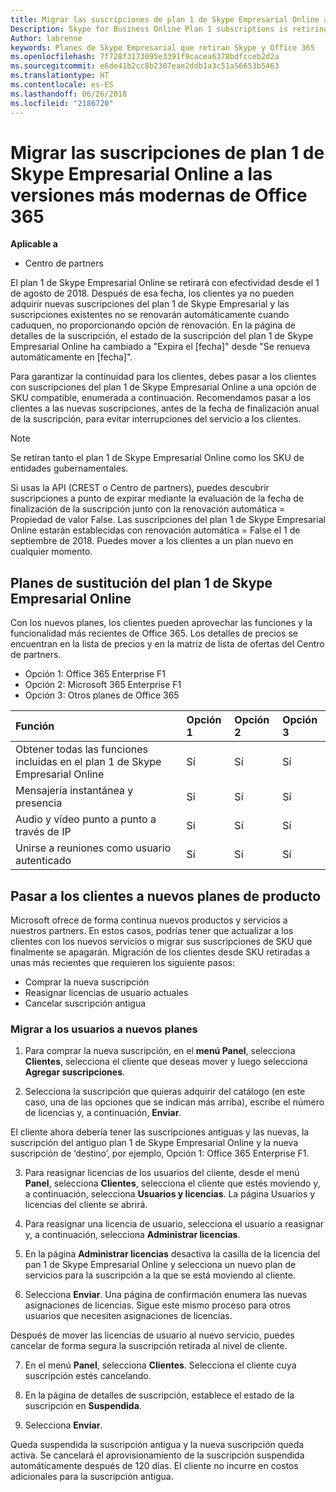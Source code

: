 ```yaml
---
title: Migrar las suscripciones de plan 1 de Skype Empresarial Online a las versiones más modernas de Office 365 | Centro de partners
Description: Skype for Business Online Plan 1 subscriptions is retiring.
Author: labrenne
keywords: Planes de Skype Empresarial que retiran Skype y Office 365
ms.openlocfilehash: 7f728f3173095e3391f9cacea6378bdfcceb2d2a
ms.sourcegitcommit: e6de41b2cc8b2307eae2ddb1a3c51a56653b5463
ms.translationtype: HT
ms.contentlocale: es-ES
ms.lasthandoff: 06/26/2018
ms.locfileid: "2186720"
---
```

# <a name="migrate-skype-for-business-online-plan-1-subscriptions-to-newer-office-365-versions"></a>Migrar las suscripciones de plan 1 de Skype Empresarial Online a las versiones más modernas de Office 365

**Aplicable a**

- Centro de partners

El plan 1 de Skype Empresarial Online se retirará con efectividad desde el 1 de agosto de 2018. Después de esa fecha, los clientes ya no pueden adquirir nuevas suscripciones del plan 1 de Skype Empresarial y las suscripciones existentes no se renovarán automáticamente cuando caduquen, no proporcionando opción de renovación. En la página de detalles de la suscripción, el estado de la suscripción del plan 1 de Skype Empresarial Online ha cambiado a "Expira el [fecha]" desde "Se renueva automáticamente en [fecha]".  

Para garantizar la continuidad para los clientes, debes pasar a los clientes con suscripciones del plan 1 de Skype Empresarial Online a una opción de SKU compatible, enumerada a continuación. Recomendamos pasar a los clientes a las nuevas suscripciones, antes de la fecha de finalización anual de la suscripción, para evitar interrupciones del servicio a los clientes. 

>[!NOTE]
>Se retiran tanto el plan 1 de Skype Empresarial Online como los SKU de entidades gubernamentales.

Si usas la API (CREST o Centro de partners), puedes descubrir suscripciones a punto de expirar mediante la evaluación de la fecha de finalización de la suscripción junto con la renovación automática = Propiedad de valor False. Las suscripciones del plan 1 de Skype Empresarial Online estarán establecidas con renovación automática = False el 1 de septiembre de 2018. Puedes mover a los clientes a un plan nuevo en cualquier momento. 

## <a name="skype-for-business-online-plan-1-replacement-plans"></a>Planes de sustitución del plan 1 de Skype Empresarial Online

Con los nuevos planes, los clientes pueden aprovechar las funciones y la funcionalidad más recientes de Office 365. Los detalles de precios se encuentran en la lista de precios y en la matriz de lista de ofertas del Centro de partners. 

- Opción 1: Office 365 Enterprise F1
- Opción 2: Microsoft 365 Enterprise F1
- Opción 3: Otros planes de Office 365

|**Función**    |**Opción 1**   |**Opción 2**   |**Opción 3**   |
|:-----------------|:-----------------|:-------------|:------------|
|Obtener todas las funciones incluidas en el plan 1 de Skype Empresarial Online|Sí   |Sí   |Sí   |
|Mensajería instantánea y presencia |Sí   |Sí   |Sí   |
|Audio y vídeo punto a punto a través de IP|Sí   |Sí   |Sí   
|Unirse a reuniones como usuario autenticado| Sí   |Sí   |Sí   |

## <a name="transition-customers-to-new-product-plans"></a>Pasar a los clientes a nuevos planes de producto

Microsoft ofrece de forma continua nuevos productos y servicios a nuestros partners. En estos casos, podrías tener que actualizar a los clientes con los nuevos servicios o migrar sus suscripciones de SKU que finalmente se apagarán. Migración de los clientes desde SKU retiradas a unas más recientes que requieren los siguiente pasos:

- Comprar la nueva suscripción
- Reasignar licencias de usuario actuales
- Cancelar suscripción antigua

### <a name="migrate-your-customers-to-new-plans"></a>Migrar a los usuarios a nuevos planes

1. Para comprar la nueva suscripción, en el **menú Panel**, selecciona **Clientes**, selecciona el cliente que deseas mover y luego selecciona **Agregar suscripciones**.

2. Selecciona la suscripción que quieras adquirir del catálogo (en este caso, una de las opciones que se indican más arriba), escribe el número de licencias y, a continuación, **Enviar**. 

El cliente ahora debería tener las suscripciones antiguas y las nuevas, la suscripción del antiguo plan 1 de Skype Empresarial Online y la nueva suscripción de ‘destino’, por ejemplo, Opción 1: Office 365 Enterprise F1.

3. Para reasignar licencias de los usuarios del cliente, desde el menú **Panel**, selecciona **Clientes**, selecciona el cliente que estés moviendo y, a continuación, selecciona **Usuarios y licencias**. La página Usuarios y licencias del cliente se abrirá.

4. Para reasignar una licencia de usuario, selecciona el usuario a reasignar y, a continuación, selecciona **Administrar licencias**.

5. En la página **Administrar licencias** desactiva la casilla de la licencia del pan 1 de Skype Empresarial Online y selecciona un nuevo plan de servicios para la suscripción a la que se está moviendo al cliente.

6. Selecciona **Enviar**. Una página de confirmación enumera las nuevas asignaciones de licencias. Sigue este mismo proceso para otros usuarios que necesiten asignaciones de licencias.

Después de mover las licencias de usuario al nuevo servicio, puedes cancelar de forma segura la suscripción retirada al nivel de cliente.

7. En el menú **Panel**, selecciona **Clientes**. Selecciona el cliente cuya suscripción estés cancelando.

8. En la página de detalles de suscripción, establece el estado de la suscripción en **Suspendida**.

9. Selecciona **Enviar**.

Queda suspendida la suscripción antigua y la nueva suscripción queda activa. Se cancelará el aprovisionamiento de la suscripción suspendida automáticamente después de 120 días. El cliente no incurre en costos adicionales para la suscripción antigua.

